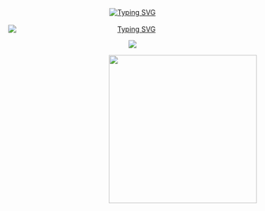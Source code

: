 <div id="encabezado" align="center">
    <a href="https://git.io/typing-svg">
        <img src="https://readme-typing-svg.herokuapp.com?font=Fira+Code&weight=700&size=30&pause=1000&color=FFC4C4&center=true&vCenter=true&width=435&lines=Hi+i'm+Farcy+Acosta" alt="Typing SVG" />
    </a>
</div>

<br>

<div id="center" align="center">
    <a href="https://git.io/typing-svg">
        <img src="https://readme-typing-svg.herokuapp.com?font=Fira+Code&weight=600&size=23&duration=1&pause=1000&color=FFC4C4&center=true&vCenter=true&width=435&lines=%3CSkills%3E" alt="Typing SVG" style="display: block; margin: 0 auto;" />
    </a>
</div>

<p align="center">
    <a href="https://skillicons.dev">
        <img src="https://skillicons.dev/icons?i=linux,git,c,cpp,html,js" />
    </a>
</p>

<!-- Alinear el gif a la derecha usando HTML -->
<p align="right">
    <img src="https://media3.giphy.com/media/v1.Y2lkPTc5MGI3NjExNXBuMTI0dWRrODVkN3hvOWlvdjc3cjBnNGFvMHVsZHhmbHB2bnhjaSZlcD12MV9pbnRlcm5hbF9naWZfYnlfaWQmY3Q9cw/KApYzjMVnBB9mH3fRn/giphy.gif" width="300"/>
</p>
